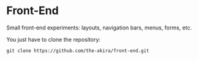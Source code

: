 # Front-End

Small front-end experiments: layouts, navigation bars, menus, forms, etc.

You just have to clone the repository:

```
git clone https://github.com/the-akira/front-end.git
```